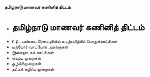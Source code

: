 **தமிழ்நாடு மாணவர் கணினித் திட்டம்**
- # தமிழ்நாடு மாணவர் கணினித் திட்டம்
- n.pl. பண்டை ரோமபுரியில் உடற்பயிற்சிப் பொதுக்காட்சிகள்
- மற்போர் வாட்போர் அரங்குகள்
- இசைநாடகக் காட்சிகள்
- ஏய்ப்பு முறைகள்
- சூழ்ச்சிமுறைகள்
- தட்டிக் கழிப்பு முறைகள்.

